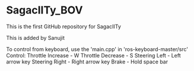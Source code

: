 # SagacIITy_BOV
 This is the first GitHub repository for SagacIITy

 This is added by Sanujit

 To control from keyboard, use the 'main.cpp' in 'ros-keyboard-master/src'
 Control: 
 Throttle Increase - W
 Throttle Decrease - S
 Steering Left - Left arrow key
 Steering Right - Right arrow key
 Brake - Hold space bar
 


 
